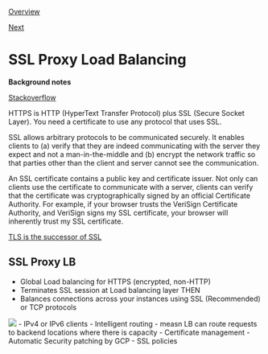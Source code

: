 [Overview](https://github.com/paulowe/gcp/blob/main/3.scaling%20and%20automation/cloud-load-balancing.md)

[Next](https://github.com/paulowe/gcp/blob/main/3.scaling%20and%20automation/tcp-proxy-lb.md)
# SSL Proxy Load Balancing

**Background notes**

[Stackoverflow](https://stackoverflow.com/questions/856209/difference-between-https-protocol-and-ssl-certificate)

HTTPS is HTTP (HyperText Transfer Protocol) plus SSL (Secure Socket Layer). You need a certificate to use any protocol that uses SSL.

SSL allows arbitrary protocols to be communicated securely. It enables clients to (a) verify that they are indeed communicating with the server they expect and not a man-in-the-middle and (b) encrypt the network traffic so that parties other than the client and server cannot see the communication.

An SSL certificate contains a public key and certificate issuer. Not only can clients use the certificate to communicate with a server, clients can verify that the certificate was cryptographically signed by an official Certificate Authority. For example, if your browser trusts the VeriSign Certificate Authority, and VeriSign signs my SSL certificate, your browser will inherently trust my SSL certificate.

[TLS is the successor of SSL](http://en.wikipedia.org/wiki/Transport_Layer_Security)



## SSL Proxy LB
- Global Load balancing for HTTPS (encrypted, non-HTTP)
- Terminates SSL session at Load balancing layer THEN 
- Balances connections across your instances using SSL (Recommended) or TCP protocols
<img src="https://i.stack.imgur.com/bgz04.png" />
- IPv4 or IPv6 clients
- Intelligent routing - measn LB can route requests to backend locations where there is capacity
- Certificate management
- Automatic Security patching by GCP
- SSL policies

